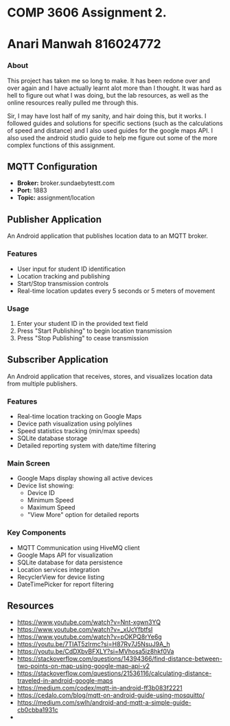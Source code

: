 
# COMP 3606 Assignment 2.
# Anari Manwah 816024772
### About
This project has taken me so long to make. It has been redone over and over again and I have actually learnt alot more than I thought. It was hard as hell to figure out what I was doing, but the lab resources, as well as the online resources really pulled me through this. 

Sir, I may have lost half of my sanity, and hair doing this, but it works. I followed guides and solutions for specific sections (such as the calculations of speed and distance) and I also used guides for the google maps API. I also used the android studio guide to help me figure out some of the more complex functions of this assignment.

## MQTT Configuration
- **Broker:** broker.sundaebytestt.com
- **Port:** 1883
- **Topic:** assignment/location

## Publisher Application

An Android application that publishes location data to an MQTT broker.

### Features
- User input for student ID identification
- Location tracking and publishing
- Start/Stop transmission controls
- Real-time location updates every 5 seconds or 5 meters of movement

### Usage
1. Enter your student ID in the provided text field
2. Press "Start Publishing" to begin location transmission
3. Press "Stop Publishing" to cease transmission

## Subscriber Application

An Android application that receives, stores, and visualizes location data from multiple publishers.

### Features
- Real-time location tracking on Google Maps
- Device path visualization using polylines
- Speed statistics tracking (min/max speeds)
- SQLite database storage
- Detailed reporting system with date/time filtering

### Main Screen
- Google Maps display showing all active devices
- Device list showing:
  - Device ID
  - Minimum Speed
  - Maximum Speed
  - "View More" option for detailed reports


### Key Components
- MQTT Communication using HiveMQ client
- Google Maps API for visualization
- SQLite database for data persistence
- Location services integration
- RecyclerView for device listing
- DateTimePicker for report filtering

## Resources
- https://www.youtube.com/watch?v=Nnt-xgwn3YQ
- https://www.youtube.com/watch?v=_xUcYfbtfsI
- https://www.youtube.com/watch?v=pOKPQ8rYe6g
- https://youtu.be/7TIAT5zlrmc?si=H87Ry7J5NsuJ9A_h
- https://youtu.be/CdDXbvBFXLY?si=MVhosa5iz8hkf0Va
- https://stackoverflow.com/questions/14394366/find-distance-between-two-points-on-map-using-google-map-api-v2
- https://stackoverflow.com/questions/21536116/calculating-distance-traveled-in-android-google-maps
- https://medium.com/codex/mqtt-in-android-ff3b083f2221
- https://cedalo.com/blog/mqtt-on-android-guide-using-mosquitto/
- https://medium.com/swlh/android-and-mqtt-a-simple-guide-cb0cbba1931c
-     

